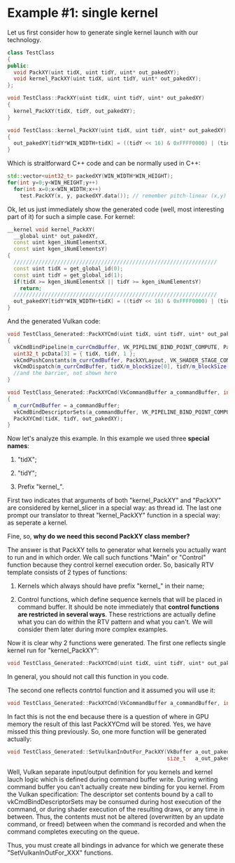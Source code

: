 # Example #1: single kernel 

Let us first consider how to generate single kernel launch with our technology.

```cpp
class TestClass 
{
public:
  void PackXY(uint tidX, uint tidY, uint* out_pakedXY);
  void kernel_PackXY(uint tidX, uint tidY, uint* out_pakedXY);
};

void TestClass::PackXY(uint tidX, uint tidY, uint* out_pakedXY)
{
  kernel_PackXY(tidX, tidY, out_pakedXY);
}

void TestClass::kernel_PackXY(uint tidX, uint tidY, uint* out_pakedXY)
{
  out_pakedXY[tidY*WIN_WIDTH+tidX] = ((tidY << 16) & 0xFFFF0000) | (tidX & 0x0000FFFF);
}

```

Which is straitforward C++ code and can be normally used in C++:
```cpp
std::vector<uint32_t> packedXY(WIN_WIDTH*WIN_HEIGHT);
for(int y=0;y<WIN_HEIGHT;y++)
  for(int x=0;x<WIN_WIDTH;x++)
    test.PackXY(x, y, packedXY.data()); // remember pitch-linear (x,y) 
```

Ok, let us just immediately show the generated code (well, most interesting part of it) for such a simple case. For kernel:

```cpp
__kernel void kernel_PackXY(
  __global uint* out_pakedXY,
  const uint kgen_iNumElementsX, 
  const uint kgen_iNumElementsY)
{
  /////////////////////////////////////////////////////////////////
  const uint tidX = get_global_id(0); 
  const uint tidY = get_global_id(1); 
  if(tidX >= kgen_iNumElementsX || tidY >= kgen_iNumElementsY)
    return;
  /////////////////////////////////////////////////////////////////
  out_pakedXY[tidY*WIN_WIDTH+tidX] = ((tidY << 16) & 0xFFFF0000) | (tidX & 0x0000FFFF);
}
```
And the generated Vulkan code:
```cpp
void TestClass_Generated::PackXYCmd(uint tidX, uint tidY, uint* out_pakedXY)
{
  vkCmdBindPipeline(m_currCmdBuffer, VK_PIPELINE_BIND_POINT_COMPUTE, PackXYPipeline);
  uint32_t pcData[3] = { tidX, tidY, 1 };
  vkCmdPushConstants(m_currCmdBuffer, PackXYLayout, VK_SHADER_STAGE_COMPUTE_BIT, 0, sizeof(uint32_t)*3, pcData);
  vkCmdDispatch(m_currCmdBuffer, tidX/m_blockSize[0], tidY/m_blockSize[1], 1/m_blockSize[2]);
  //and the barrier, not shown here 
}

void TestClass_Generated::PackXYCmd(VkCommandBuffer a_commandBuffer, int tidX, uint tidY, uint* out_pakedXY)
{
  m_currCmdBuffer = a_commandBuffer;
  vkCmdBindDescriptorSets(a_commandBuffer, VK_PIPELINE_BIND_POINT_COMPUTE, PackXYLayout, 0, 1, &m_allGeneratedDS[0], 0, nullptr);
  PackXYCmd(tidX, tidY, out_pakedXY);
}
```

Now let's analyze this example. In this example we used three **special names**:

1. "tidX";

2. "tidY";

3. Prefix "kernel_".

First two indicates that arguments of both "kernel_PackXY" and "PackXY" are considered by kernel_slicer in a special way: as thread id. The last one prompt our translator to threat "kernel_PackXY" function in a special way: as seperate a kernel. 

Fine, so, **why do we need this second PackXY class member?**

The answer is that PackXY tells to generator what kernels you actually want to run and in which order. We call such functions "Main" or "Control" function because they control kernel execution order. So, basically RTV template consists of 2 types of functions:

1. Kernels which always should have prefix "kernel_" in their name;

2. Control functions, which define sequence kernels that will be placed in command buffer. It should be note immediately that **control functions are restricted in several ways**. These restrictions are actually define what you can do within the RTV pattern and what you can't. We will consider them later during more complex examples.

Now it is clear why 2 functions were generated. The first one reflects single kernel run for "kernel_PackXY":
```cpp
void TestClass_Generated::PackXYCmd(uint tidX, uint tidY, uint* out_pakedXY);
```
In general, you should not call this function in you code.

The second one reflects contrtol function and it assumed you will use it:
```cpp
void TestClass_Generated::PackXYCmd(VkCommandBuffer a_commandBuffer, int tidX, uint tidY, uint* out_pakedXY)
```
In fact this is not the end because there is a question of where in GPU memory the result of this last PackXYCmd will be stored. Yes, we have missed this thing previously. So, one more function will be generated actually:

```cpp
void TestClass_Generated::SetVulkanInOutFor_PackXY(VkBuffer a_out_pakedXYBuffer,   
                                                   size_t   a_out_pakedXYOffset);
```

Well, Vulkan separate input/output definition for you kernels and kernel lauch logic which is defined during command buffer write. During writing command buffer you can't actually create new binding for you kernel. From the Vulkan specification: The descriptor set contents bound by a call to vkCmdBindDescriptorSets may be consumed during host execution of the command, or during shader execution of the resulting draws, or any time in between. Thus, the contents must not be altered (overwritten by an update command, or freed) between when the command is recorded and when the command completes executing on the queue. 

Thus, you must create all bindings in advance for which we generate these "SetVulkanInOutFor_XXX" functions. 

